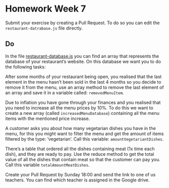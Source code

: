 # Homework Week 7

Submit your exercise by creating a Pull Request. To do so you can edit the `restaurant-datrabase.js` file directly.

## Do
 In the file [restaurant-database.js](./restaurant-database.js) you can find an array that represents the database of your restaurant’s website. On this database we want you to do the following tasks:

After some months of your restaurant being open, you realised that the last element in the menu hasn’t been sold in the last 4 months so you decide to remove it from the menu, use an array method to remove the last element of an array and save it in a variable called: `removedMenuItem`.

Due to inflation you have gone through your finances and you realised that you need to increase all the menu prices by 10%. To do this we want to create a new array (called `increasedMenuDatabase`) containing all the menu items with the mentioned price increase. 

A customer asks you about how many vegetarian dishes you have in the menu, for this you might want to filter the menu and get the amount of items filtered by the type: ‘vegetarian’. Call this variable: `amountVegetariantDishes`.

There’s a table that ordered all the dishes containing meat (1x time each dish), and they are ready to pay. Use the reduce method to get the total value of all the dishes that contain meat so that the customer can pay you. Call this variable `totalAmountMeatDishes`.

Create your Pull Request by Sunday 18:00 and send the link to one of us teachers. You can find which teacher is assigned in the Google drive. 
